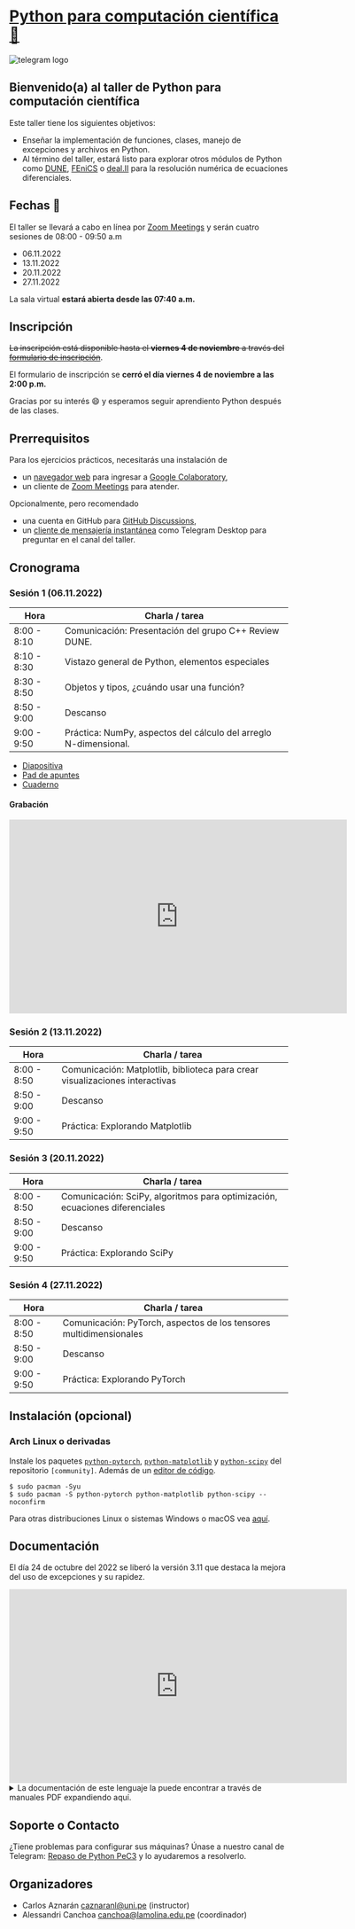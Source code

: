 # [Python para computación científica 🚀](https://cpp-review-dune.github.io/python/2022-10-30.pdf)

![telegram logo](https://user-images.githubusercontent.com/21283014/197436896-5e3288d3-fa4d-4bcb-8e4b-82e77654e5c9.jpg)

## Bienvenido(a) al taller de Python para computación científica
<!-- 
Python es un lenguaje de programación útil para la resolución de
problemas de ciencias e ingeniería.
Es común que los software escritos en lenguajes de bajo nivel
posean bindings para diversos propósitos como la
[creación de mallas de elementos finitos](https://pypi.org/project/pygmsh),
[simulaciones de dinámica de fluidos](https://tum-pbs.github.io/PhiFlow/Math_Introduction.html)
o [visualización](https://kitware.github.io/vtk-examples/site/Python),
exportación a formatos de archivos como [HDF5](https://docs.h5py.org/en/stable),
[paralelización](https://mpi4py.readthedocs.io).
Para detalles de Python o alguna una biblioteca,
vea la [documentación oficial](https://docs.python.org/es).
 -->

Este taller tiene los siguientes objetivos:

* Enseñar la implementación de funciones, clases, manejo de
excepciones y archivos en Python.
* Al término del taller, estará listo para explorar otros módulos de
Python como [DUNE](https://www.dune-project.org),
[FEniCS](https://fenicsproject.org) o
[deal.II](https://www.dealii.org) para la resolución numérica de
ecuaciones diferenciales.

## Fechas 📅

El taller se llevará a cabo en línea por
[Zoom Meetings](https://aur.archlinux.org/packages/zoom) y serán
cuatro sesiones de 08:00 - 09:50 a.m

* 06.11.2022
* 13.11.2022
* 20.11.2022
* 27.11.2022

La sala virtual **estará abierta desde las 07:40 a.m.**

## Inscripción

~~La inscripción está disponible hasta el **viernes 4 de noviembre**
a través del [formulario de inscripción](https://forms.gle/fkFEvbZWLGRtmVkJ8)~~.

El formulario de inscripción se **cerró el día viernes 4 de noviembre a las 2:00 p.m.**

Gracias por su interés 😄 y esperamos seguir aprendiento Python
después de las clases.
<!-- 
El límite es de **25 participantes**.
En caso de llegar al límite, el registro se cerrará anticipadamente.
 -->
## Prerrequisitos

Para los ejercicios prácticos, necesitarás una instalación de
* un [navegador web](https://wiki.archlinux.org/title/List_of_applications#Graphical)
para ingresar a [Google Colaboratory](https://colab.research.google.com),
* un cliente de [Zoom Meetings](https://aur.archlinux.org/packages/zoom)
para atender.

Opcionalmente, pero recomendado
* una cuenta en GitHub para [GitHub Discussions](https://github.com/features/discussions),
* un [cliente de mensajería instantánea](https://wiki.archlinux.org/title/List_of_applications#Other_IM_clients)
como Telegram Desktop para preguntar en el canal del taller.

## Cronograma

### Sesión 1 (06.11.2022)

| Hora        | Charla / tarea                                                   |
| ----------- | ---------------------------------------------------------------- |
| 8:00 - 8:10 | Comunicación: Presentación del grupo C++ Review DUNE.            |
| 8:10 - 8:30 | Vistazo general de Python, elementos especiales                  |
| 8:30 - 8:50 | Objetos y tipos, ¿cuándo usar una función?                       |
| 8:50 - 9:00 | Descanso                                                         |
| 9:00 - 9:50 | Práctica: NumPy, aspectos del cálculo del arreglo N-dimensional. |

- [Diapositiva](https://cpp-review-dune.github.io/python/2022-11-06.pdf)
- [Pad de apuntes](https://hackmd.io/-KLWqUZGTsilTAiT7Vk7sA?view)
- [Cuaderno](https://colab.research.google.com/drive/1If-vPq-4TkKbeZ8LrKOwCEiEchjI7XHM?usp=sharing)

#### Grabación

<iframe width="610" height="350"
  sandbox="allow-same-origin allow-scripts allow-popups"
  src="https://www.youtube-nocookie.com/embed/bb4kLMqJgpM"
  frameborder="0" allowfullscreen>
</iframe>

### Sesión 2 (13.11.2022)

| Hora        | Charla / tarea                                                               |
| ----------- | ---------------------------------------------------------------------------- |
| 8:00 - 8:50 | Comunicación: Matplotlib, biblioteca para crear visualizaciones interactivas |
| 8:50 - 9:00 | Descanso                                                                     |
| 9:00 - 9:50 | Práctica: Explorando Matplotlib                                              |

### Sesión 3 (20.11.2022)

| Hora        | Charla / tarea                                                              |
| ----------- | --------------------------------------------------------------------------- |
| 8:00 - 8:50 | Comunicación: SciPy, algoritmos para optimización, ecuaciones diferenciales |
| 8:50 - 9:00 | Descanso                                                                    |
| 9:00 - 9:50 | Práctica: Explorando SciPy                                                  |

### Sesión 4 (27.11.2022)

| Hora        | Charla / tarea                                                     |
| ----------- | ------------------------------------------------------------------ |
| 8:00 - 8:50 | Comunicación: PyTorch, aspectos de los tensores multidimensionales |
| 8:50 - 9:00 | Descanso                                                           |
| 9:00 - 9:50 | Práctica: Explorando PyTorch                                       |

## Instalación (opcional)

### Arch Linux o derivadas

Instale los paquetes [`python-pytorch`](https://archlinux.org/packages/community/x86_64/python-pytorch),
[`python-matplotlib`](https://archlinux.org/packages/community/x86_64/python-matplotlib) y
[`python-scipy`](https://archlinux.org/packages/community/x86_64/python-scipy)
del repositorio `[community]`.
Además de un [editor de código](https://wiki.archlinux.org/title/List_of_applications#Python_IDEs).

```console
$ sudo pacman -Syu
$ sudo pacman -S python-pytorch python-matplotlib python-scipy --noconfirm
```

Para otras distribuciones Linux o sistemas Windows o macOS vea
[aquí](https://scientificpython.readthedocs.io/es/latest/installation.html).

## Documentación

El día 24 de octubre del 2022 se liberó la versión 3.11 que destaca la mejora del uso de excepciones y su rapidez.

<iframe width="610" height="350"
  sandbox="allow-same-origin allow-scripts allow-popups"
  src="https://www.youtube-nocookie.com/embed/PGZPSWZSkJI"
  frameborder="0" allowfullscreen>
</iframe>

<details>
  <summary>
  La documentación de este lenguaje la puede encontrar a través de manuales PDF expandiendo aquí.
  </summary>

- [The Python/C API Versión 3.11.0](https://cpp-review-dune.github.io/python/docs-pdf/c-api.pdf)
- [Distributing Python Modules Versión 3.11.0](https://cpp-review-dune.github.io/python/docs-pdf/distributing.pdf)
- [Extending and Embedding Python Versión 3.11.0](https://cpp-review-dune.github.io/python/docs-pdf/extending.pdf)
- [Python Frequently Asked Questions Versión 3.11.0](https://cpp-review-dune.github.io/python/docs-pdf/faq.pdf)
- [Prácticas recomendadas para las anotaciones Versión 3.11.0](https://cpp-review-dune.github.io/python/docs-pdf/annotations.pdf)
- [Tutorial de Argparse Versión 3.11.0](https://cpp-review-dune.github.io/python/docs-pdf/howto-argparse.pdf)
- [How-To Argument Clinic Versión 3.11.0](https://cpp-review-dune.github.io/python/docs-pdf/howto-clinic.pdf)
- [Portar módulos de extensión a Python 3 Versión 3.11.0](https://cpp-review-dune.github.io/python/docs-pdf/howto-cporting.pdf)
- [Programación de Curses con Python Versión 3.11.0](https://cpp-review-dune.github.io/python/docs-pdf/howto-curses.pdf)
- [Guía práctica de uso de los descriptores Versión 3.11.0](https://cpp-review-dune.github.io/python/docs-pdf/howto-descriptor.pdf)
- [Enum HOWTO Versión 3.11.0](https://cpp-review-dune.github.io/python/docs-pdf/howto-enum.pdf)
- [HOWTO - Programación funcional Versión 3.11.0](https://cpp-review-dune.github.io/python/docs-pdf/howto-functional.pdf)
- [Instrumentación de CPython con DTrace y SystemTap Versión 3.11.0](https://cpp-review-dune.github.io/python/docs-pdf/howto-instrumentation.pdf)
- [Introducción al modulo ipaddress Versión 3.11.0](https://cpp-review-dune.github.io/python/docs-pdf/howto-ipaddress.pdf)
- [Isolating Extension Modules Versión 3.11.0](https://cpp-review-dune.github.io/python/docs-pdf/howto-isolating-extensions.pdf)
- [Libro de recetas de Logging Versión 3.11.0](https://cpp-review-dune.github.io/python/docs-pdf/howto-logging-cookbook.pdf)
- [HOWTO Hacer Registros (Logging) Versión 3.11.0](https://cpp-review-dune.github.io/python/docs-pdf/howto-logging.pdf)
- [Portando código de Python 2 a Python 3 Versión 3.11.0](https://cpp-review-dune.github.io/python/docs-pdf/howto-pyporting.pdf)
- [Expresiones regulares COMOS (HOWTO) Versión 3.11.0](https://cpp-review-dune.github.io/python/docs-pdf/howto-regex.pdf)
- [HOW TO - Programación con sockets Versión 3.11.0](https://cpp-review-dune.github.io/python/docs-pdf/howto-sockets.pdf)
- [HOW TO - Ordenar Versión 3.11.0](https://cpp-review-dune.github.io/python/docs-pdf/howto-sorting.pdf)
- [CÓMO (HOWTO) Unicode Versión 3.11.0](https://cpp-review-dune.github.io/python/docs-pdf/howto-unicode.pdf)
- [HOWTO - Cómo obtener recursos de Internet con el paquete urllib Versión 3.11.0](https://cpp-review-dune.github.io/python/docs-pdf/howto-urllib2.pdf)
- [Installing Python Modules Versión 3.11.0](https://cpp-review-dune.github.io/python/docs-pdf/installing.pdf)
- [The Python Library Reference Versión 3.11.0](https://cpp-review-dune.github.io/python/docs-pdf/library.pdf)
- [The Python Language Reference Versión 3.11.0](https://cpp-review-dune.github.io/python/docs-pdf/reference.pdf)
- [Python Tutorial Versión 3.11.0](https://cpp-review-dune.github.io/python/docs-pdf/tutorial.pdf)
- [Python Setup and Usage Versión 3.11.0](https://cpp-review-dune.github.io/python/docs-pdf/using.pdf)
- [What’s New in Python Versión 3.11.0](https://cpp-review-dune.github.io/python/docs-pdf/whatsnew.pdf)
</details>

## Soporte o Contacto

¿Tiene problemas para configurar sus máquinas?
Únase a nuestro canal de Telegram: [Repaso de Python PeC3](https://t.me/+Cs5iwhdtPLM2MDkx)
y lo ayudaremos a resolverlo.

## Organizadores

* Carlos Aznarán [caznaranl@uni.pe](mailto:caznaranl@uni.pe) (instructor)
* Alessandri Canchoa [canchoa@lamolina.edu.pe](mailto:canchoa@lamolina.edu.pe) (coordinador)